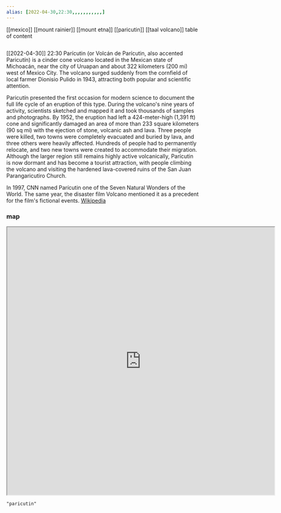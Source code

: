 ```yaml
---
alias: [2022-04-30,22:30,,,,,,,,,,,]
---
```

[[mexico]] [[mount rainier]] [[mount etna]] [[paricutin]] [[taal volcano]]
table of content
```toc
```

[[2022-04-30]] 22:30
Parícutin (or Volcán de Parícutin, also accented Paricutín) is a cinder cone volcano located in the Mexican state of Michoacán, near the city of Uruapan and about 322 kilometers (200 mi) west of Mexico City. The volcano surged suddenly from the cornfield of local farmer Dionisio Pulido in 1943, attracting both popular and scientific attention.

Paricutín presented the first occasion for modern science to document the full life cycle of an eruption of this type. During the volcano's nine years of activity, scientists sketched and mapped it and took thousands of samples and photographs. By 1952, the eruption had left a 424-meter-high (1,391 ft) cone and significantly damaged an area of more than 233 square kilometers (90 sq mi) with the ejection of stone, volcanic ash and lava. Three people were killed, two towns were completely evacuated and buried by lava, and three others were heavily affected. Hundreds of people had to permanently relocate, and two new towns were created to accommodate their migration. Although the larger region still remains highly active volcanically, Parícutin is now dormant and has become a tourist attraction, with people climbing the volcano and visiting the hardened lava-covered ruins of the San Juan Parangaricutiro Church.

In 1997, CNN named Parícutin one of the Seven Natural Wonders of the World. The same year, the disaster film Volcano mentioned it as a precedent for the film's fictional events.
[Wikipedia](https://en.wikipedia.org/wiki/Par%C3%ADcutin)
### map
<iframe src="https://duckduckgo.com/?t=ffab&q=paricutin&ia=web&iaxm=about" width="700" height="700" ></iframe>

```query
"paricutin"
```